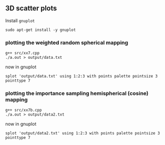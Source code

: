 

## 3D scatter plots

Install `gnuplot`

```
sudo apt-get install -y gnuplot
```

### plotting the weighted random spherical mapping


```
g++ src/xx7.cpp
./a.out > output/data.txt
```

now in gnuplot

```
splot 'output/data.txt' using 1:2:3 with points palette pointsize 3 pointtype 7
```

### plotting the importance sampling hemispherical (cosine) mapping


```
g++ src/xx7b.cpp
./a.out > output/data2.txt
```

now in gnuplot

```
splot 'output/data2.txt' using 1:2:3 with points palette pointsize 3 pointtype 7
```

